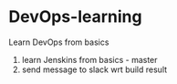 # DevOps-learning
Learn DevOps from basics

1. learn Jenskins from basics - master
2. send message to slack wrt build result
